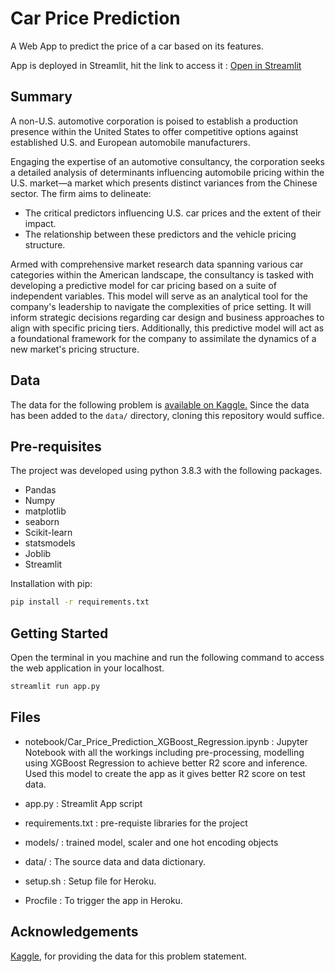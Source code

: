# Car Price Prediction

A Web App to predict the price of a car based on its features.

App is deployed in Streamlit, hit the link to access it : [Open in Streamlit](https://carpriceprediction-xu5bjt4kticbrrwce6hnut.streamlit.app/) 


## Summary

A non-U.S. automotive corporation is poised to establish a production presence within the United States to offer competitive options against established U.S. and European automobile manufacturers.

Engaging the expertise of an automotive consultancy, the corporation seeks a detailed analysis of determinants influencing automobile pricing within the U.S. market—a market which presents distinct variances from the Chinese sector. The firm aims to delineate:
- The critical predictors influencing U.S. car prices and the extent of their impact.
- The relationship between these predictors and the vehicle pricing structure.

Armed with comprehensive market research data spanning various car categories within the American landscape, the consultancy is tasked with developing a predictive model for car pricing based on a suite of independent variables. This model will serve as an analytical tool for the company's leadership to navigate the complexities of price setting. It will inform strategic decisions regarding car design and business approaches to align with specific pricing tiers. Additionally, this predictive model will act as a foundational framework for the company to assimilate the dynamics of a new market's pricing structure.

## Data

The data for the following problem is [available on Kaggle.](https://www.kaggle.com/hellbuoy/car-price-prediction/) 
Since the data has been added to the `data/` directory, cloning this repository would suffice.

## Pre-requisites

The project was developed using python 3.8.3 with the following packages.
- Pandas
- Numpy
- matplotlib
- seaborn
- Scikit-learn
- statsmodels
- Joblib
- Streamlit


Installation with pip:

```bash
pip install -r requirements.txt
```


## Getting Started
Open the terminal in you machine and run the following command to access the web application in your localhost.
```bash
streamlit run app.py
```

## Files
- notebook/Car_Price_Prediction_XGBoost_Regression.ipynb : Jupyter Notebook with all the workings including pre-processing, modelling using XGBoost Regression to achieve better R2 score and inference. Used this model to create the app as it gives better R2 score on test data.

- app.py : Streamlit App script
- requirements.txt : pre-requiste libraries for the project
- models/ : trained model, scaler and one hot encoding objects
- data/ : The source data and data dictionary.
- setup.sh : Setup file for Heroku.
- Procfile : To trigger the app in Heroku.


## Acknowledgements

[Kaggle](https://kaggle.com/), for providing the data for this problem statement.
